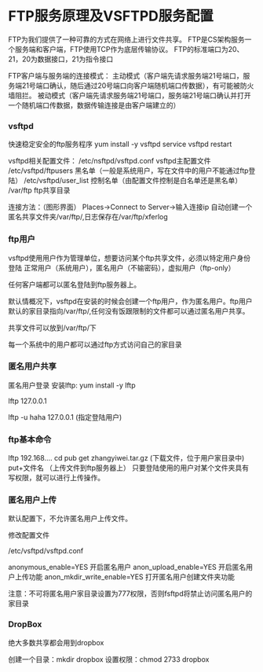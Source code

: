 # FTP服务原理及VSFTPD服务配置
FTP为我们提供了一种可靠的方式在网络上进行文件共享。
FTP是CS架构服务一个服务端和客户端，FTP使用TCP作为底层传输协议。
FTP的标准端口为20、21，20为数据接口，21为指令接口

FTP客户端与服务端的连接模式：
主动模式（客户端先请求服务端21号端口，服务端21号端口确认，随后通过20号端口向客户端随机端口传数据），有可能被防火墙阻拦。
被动模式（客户端先请求服务端21号端口，服务端21号端口确认并打开一个随机端口传数据，数据传输连接是由客户端建立的）
### vsftpd
快速稳定安全的ftp服务程序
yum install -y vsftpd
service vsftpd restart

vsftpd相关配置文件：
/etc/nsftpd/vsftpd.conf  vsftpd主配置文件
/etc/vsftpd/ftpusers     黑名单（一般是系统用户，写在文件中的用户不能通过ftp登陆）
/etc/vsftpd/user_list    控制名单（由配置文件控制是白名单还是黑名单）
/var/ftp                 ftp共享目录

连接方法：（图形界面）
Places->Connect to Server->输入连接ip
自动创建一个匿名共享文件夹/var/ftp/,日志保存在/var/ftp/xferlog

### ftp用户
vsftpd使用用户作为管理单位，想要访问某个ftp共享文件，必须以特定用户身份登陆
正常用户（系统用户），匿名用户（不输密码），虚拟用户（ftp-only）

任何客户端都可以匿名登陆到ftp服务器上。

默认情概况下，vsftpd在安装的时候会创建一个ftp用户，作为匿名用户。ftp用户默认的家目录指向/var/ftp/,任何没有饭跟限制的文件都可以通过匿名用户共享。

共享文件可以放到/var/ftp/下

每一个系统中的用户都可以通过ftp方式访问自己的家目录
### 匿名用户共享
匿名用户登录
安装lftp:
yum install -y lftp

lftp 127.0.0.1

lftp -u haha 127.0.0.1
(指定登陆用户)
### ftp基本命令
lftp 192.168....
cd pub
get zhangyiwei.tar.gz (下载文件，位于用户家目录中)
put+文件名 （上传文件到ftp服务器上）
只要登陆使用的用户对某个文件夹具有写权限，就可以进行上传操作。
### 匿名用户上传
默认配置下，不允许匿名用户上传文件。

修改配置文件

/etc/vsftpd/vsftpd.conf

anonymous_enable=YES  开启匿名用户
anon_upload_enable=YES  开启匿名用户上传功能
anon_mkdir_write_enable=YES   打开匿名用户创建文件夹功能

注意：不可将匿名用户家目录设置为777权限，否则fsftpd将禁止访问匿名用户的家目录
### DropBox
绝大多数共享都会用到dropbox

创建一个目录：mkdir dropbox
设置权限：chmod 2733 dropbox
